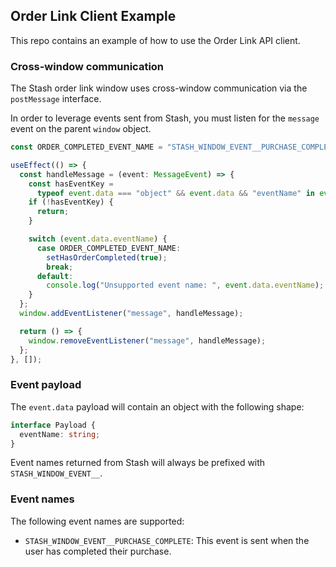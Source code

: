 ## Order Link Client Example

This repo contains an example of how to use the Order Link API client.

### Cross-window communication

The Stash order link window uses cross-window communication via the `postMessage` interface.

In order to leverage events sent from Stash, you must listen for the `message` event on the parent `window` object.

```typescript
const ORDER_COMPLETED_EVENT_NAME = "STASH_WINDOW_EVENT__PURCHASE_COMPLETE";

useEffect(() => {
  const handleMessage = (event: MessageEvent) => {
    const hasEventKey =
      typeof event.data === "object" && event.data && "eventName" in event.data;
    if (!hasEventKey) {
      return;
    }

    switch (event.data.eventName) {
      case ORDER_COMPLETED_EVENT_NAME:
        setHasOrderCompleted(true);
        break;
      default:
        console.log("Unsupported event name: ", event.data.eventName);
    }
  };
  window.addEventListener("message", handleMessage);

  return () => {
    window.removeEventListener("message", handleMessage);
  };
}, []);
```

### Event payload

The `event.data` payload will contain an object with the following shape:

```typescript
interface Payload {
  eventName: string;
}
```

Event names returned from Stash will always be prefixed with `STASH_WINDOW_EVENT__`.

### Event names

The following event names are supported:

- `STASH_WINDOW_EVENT__PURCHASE_COMPLETE`: This event is sent when the user has completed their purchase.
